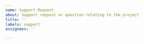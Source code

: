 ```yaml
---
name: Support Request
about: Support request or question relating to the project
title: ''
labels: support
assignees: ''

---
```

